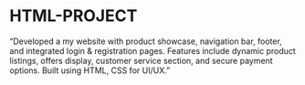 # HTML-PROJECT
“Developed a my website with product showcase, navigation bar, footer, and integrated login &amp; registration pages. Features include dynamic product listings, offers display, customer service section, and secure payment options. Built using HTML, CSS for UI/UX.”
